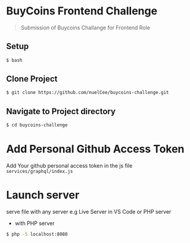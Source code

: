 # BuyCoins Frontend Challenge
> Submission of Buycoins Challange for Frontend Role

## Setup

```bash
$ bash
```

## Clone Project

```bash
$ git clone https://github.com/nuelCee/buycoins-challenge.git
```

## Navigate to Project directory

```bash
$ cd buycoins-challenge
```

# Add Personal Github Access Token

Add Your github personal access token in the js file `services/graphql/index.js`

# Launch server

serve file with any server e.g Live Server in VS Code or PHP server

- with PHP server

```bash
$ php -S localhost:8080
```

